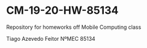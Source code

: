 # CM-19-20-HW-85134
Repository for homeworks off Mobile Computing class

Tiago Azevedo Feitor NºMEC 85134
